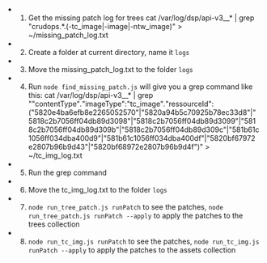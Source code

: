 - 1) Get the missing patch log for trees
cat /var/log/dsp/api-v3__* | grep "crudops.*.\(\-tc_image\|\-image\|\-ntw_image\)" > ~/missing_patch_log.txt

- 2) Create a folder at current directory, name it `logs`

- 3) Move the missing_patch_log.txt to the folder `logs`

- 4) Run `node find_missing_patch.js` will give you a grep command like this:
cat /var/log/dsp/api-v3__* | grep "\"contentType\"*.*\"imageType\"\:\"tc_image\"*.*\"ressourceId\"\:\(\"5820e4ba6efb8e2265052570\"\|\"5820a94b5c70925b78ec33d8\"\|\"5818c2b7056ff04db89d3098\"\|\"5818c2b7056ff04db89d3099\"\|\"5818c2b7056ff04db89d309b\"\|\"5818c2b7056ff04db89d309c\"\|\"581b61c1056ff034dba400d9\"\|\"581b61c1056ff034dba400df\"\|\"5820bf67972e2807b96b9d43\"\|\"5820bf68972e2807b96b9d4f\"\)" > ~/tc_img_log.txt

- 5) Run the grep command

- 6) Move the tc_img_log.txt to the folder `logs`

- 7) `node run_tree_patch.js runPatch` to see the patches, `node run_tree_patch.js runPatch --apply` to apply the patches to the trees collection

- 8) `node run_tc_img.js runPatch` to see the patches, `node run_tc_img.js runPatch --apply` to apply the patches to the assets collection